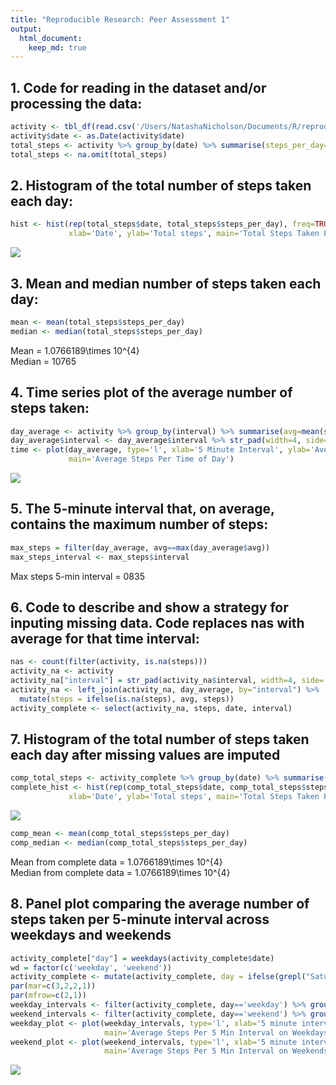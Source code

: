 ```yaml
---
title: "Reproducible Research: Peer Assessment 1"
output: 
  html_document:
    keep_md: true
---
```




## 1. Code for reading in the dataset and/or processing the data:


```r
activity <- tbl_df(read.csv('/Users/NatashaNicholson/Documents/R/reproducible research/activity.csv'))
activity$date <- as.Date(activity$date)
total_steps <- activity %>% group_by(date) %>% summarise(steps_per_day=sum(steps))
total_steps <- na.omit(total_steps)
```

## 2. Histogram of the total number of steps taken each day:


```r
hist <- hist(rep(total_steps$date, total_steps$steps_per_day), freq=TRUE, breaks = "days",
             xlab='Date', ylab='Total steps', main='Total Steps Taken Per Day')
```

![](Course-project-1_files/figure-html/hist-1.png)<!-- -->

## 3. Mean and median number of steps taken each day:


```r
mean <- mean(total_steps$steps_per_day)
median <- median(total_steps$steps_per_day)
```

Mean = 1.0766189\times 10^{4}  
Median = 10765  

## 4. Time series plot of the average number of steps taken:


```r
day_average <- activity %>% group_by(interval) %>% summarise(avg=mean(steps, na.rm=TRUE))
day_average$interval <- day_average$interval %>% str_pad(width=4, side='left', pad='0')
time <- plot(day_average, type='l', xlab='5 Minute Interval', ylab='Average steps', 
             main='Average Steps Per Time of Day')
```

![](RepData_PeerAssessment1/figure-html/avg-1.png)<!-- -->

## 5. The 5-minute interval that, on average, contains the maximum number of steps:


```r
max_steps = filter(day_average, avg==max(day_average$avg))
max_steps_interval <- max_steps$interval
```

Max steps 5-min interval = 0835

## 6. Code to describe and show a strategy for inputing missing data. Code replaces nas with average for that time interval:


```r
nas <- count(filter(activity, is.na(steps)))
activity_na <- activity
activity_na["interval"] = str_pad(activity_na$interval, width=4, side='left', pad='0')
activity_na <- left_join(activity_na, day_average, by="interval") %>% 
  mutate(steps = ifelse(is.na(steps), avg, steps))
activity_complete <- select(activity_na, steps, date, interval)
```

## 7. Histogram of the total number of steps taken each day after missing values are imputed


```r
comp_total_steps <- activity_complete %>% group_by(date) %>% summarise(steps_per_day=sum(steps))
complete_hist <- hist(rep(comp_total_steps$date, comp_total_steps$steps_per_day), freq=TRUE, breaks = "days",
             xlab='Date', ylab='Total steps', main='Total Steps Taken Per Day')
```

![](RepData_PeerAssessment1/figure-html/completehist-1.png)<!-- -->

```r
comp_mean <- mean(comp_total_steps$steps_per_day)
comp_median <- median(comp_total_steps$steps_per_day)
```

Mean from complete data = 1.0766189\times 10^{4}  
Median from complete data = 1.0766189\times 10^{4}  

## 8. Panel plot comparing the average number of steps taken per 5-minute interval across weekdays and weekends


```r
activity_complete["day"] = weekdays(activity_complete$date)
wd = factor(c('weekday', 'weekend'))
activity_complete <- mutate(activity_complete, day = ifelse(grepl("Saturday", day)|grepl("Sunday", day), levels(wd)[2], levels(wd)[1]))
par(mar=c(3,2,2,1))
par(mfrow=c(2,1))
weekday_intervals <- filter(activity_complete, day=='weekday') %>% group_by(interval) %>% summarise(avg=mean(steps))
weekend_intervals <- filter(activity_complete, day=='weekend') %>% group_by(interval) %>% summarise(avg=mean(steps))
weekday_plot <- plot(weekday_intervals, type='l', xlab='5 minute interval', ylab='Average steps', 
                     main='Average Steps Per 5 Min Interval on Weekdays')
weekend_plot <- plot(weekend_intervals, type='l', xlab='5 minute interval', ylab='Average steps', 
                     main='Average Steps Per 5 Min Interval on Weekends')
```

![](RepData_PeerAssessment1/figure-html/panel-1.png)<!-- -->
